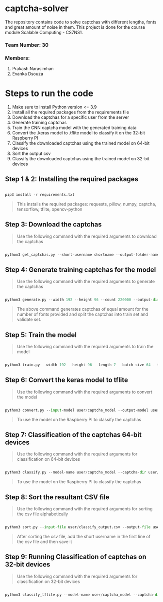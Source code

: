 # captcha-solver

The repository contains code to solve captchas with different lengths, fonts and great amount of noise in them.
This project is done for the course module Scalable Computing - CS7NS1.

### Team Number: 30

### Members:
1. Prakash Narasimhan
2. Evanka Dsouza

# Steps to run the code

1. Make sure to install Python version <= 3.9
2. Install all the required packages from the requirements file
3. Download the captchas for a specific user from the server
4. Generate training captchas
5. Train the CNN captcha model with the generated training data
6. Convert the .keras model to .tflite model to classify it on the 32-bit Raspberry PI
7. Classify the downloaded captchas using the trained model on 64-bit devices
8. Sort the output csv
9. Classify the downloaded captchas using the trained model on 32-bit devices

## Step 1 & 2: Installing the required packages

```python

pip3 install -r requirements.txt

```
> This installs the required packages: requests, pillow, numpy, captcha, tensorflow, tflite, opencv-python

## Step 3: Download the captchas

> Use the following command with the required arguments to download the captchas

```python

python3 get_captchas.py --short-username shortname --output-folder-name user/downloaded_captchas --file-list-name user/filelist.txt

```


## Step 4: Generate training captchas for the model

> Use the following command with the required arguments to generate the captchas 

```python

python3 generate.py --width 192 --height 96 --count 220000 --output-dir user/training --symbols symbols.txt --fonts user/fonts.txt

```

> The above command generates captchas of equal amount for the number of fonts provided and split the captchas into train set and validate set.

## Step 5: Train the model

> Use the following command with the required arguments to train the model

```python

python3 train.py --width 192 --height 96 --length 7 --batch-size 64 --train-dataset user/training/train --validate-dataset user/training/validate --output-model-name user/captcha_model --epochs 12 --symbols symbols.txt

```

## Step 6: Convert the keras model to tflite

> Use the following command with the required arguments to convert the model

```python

python3 convert.py --input-model user/captcha_model --output-model user/captcha_model 

```

> To use the model on the Raspberry PI to classify the captchas

## Step 7: Classification of the captchas 64-bit devices

> Use the following command with the required arguments for classification on 64-bit devices

```python

python3 classify.py --model-name user/captcha_model --captcha-dir user/captchas --output user/classify_output.csv --symbols symbols.txt

```

> To use the model on the Raspberry PI to classify the captchas

## Step 8: Sort the resultant CSV file

> Use the following command with the required arguments for sorting the csv file alphabetically


```python

python3 sort.py --input-file user/classify_output.csv --output-file user/sorted_classify_output.csv

```

> After sorting the csv file, add the short username in the first line of the csv file and then save it


## Step 9: Running Classification of captchas on 32-bit devices

> Use the following command with the required arguments for classification on 32-bit devices


```python

python3 classify_tflite.py --model-name user/captcha_model --captcha-dir user/captchas --output user/tflite_classify_output.csv --symbols symbols.txt 

```